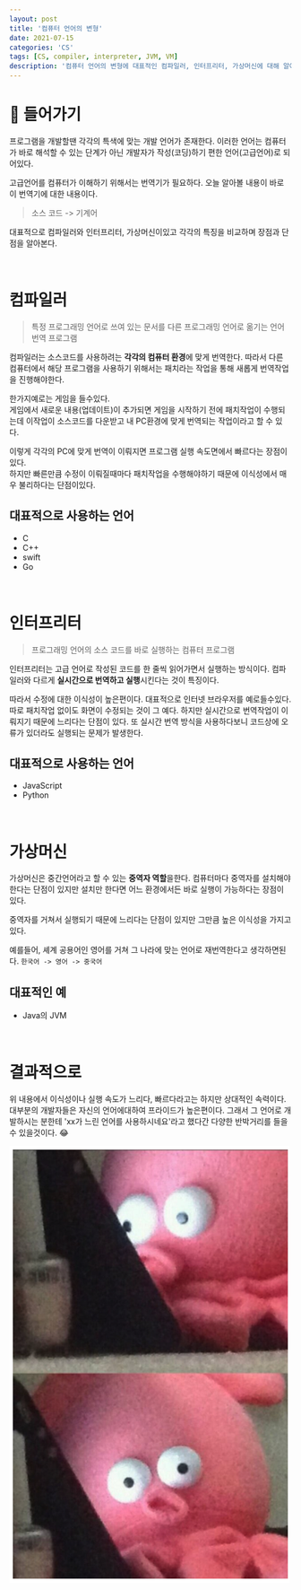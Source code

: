 ```yaml
---
layout: post
title: '컴퓨터 언어의 변형'
date: 2021-07-15
categories: 'CS'
tags: [CS, compiler, interpreter, JVM, VM]
description: '컴퓨터 언어의 변형에 대표적인 컴파일러, 인터프리터, 가상머신에 대해 알아보기'
---
```


# 📖 들어가기

프로그램을 개발할땐 각각의 특색에 맞는 개발 언어가 존재한다. 
이러한 언어는 컴퓨터가 바로 해석할 수 있는 단계가 아닌 개발자가 작성(코딩)하기 편한 언어(고급언어)로 되어있다.

고급언어를 컴퓨터가 이해하기 위해서는 번역기가 필요하다. 오늘 알아볼 내용이 바로 이 번역기에 대한 내용이다. 

> 소스 코드 -> 기계어

대표적으로 컴파일러와 인터프리터, 가상머신이있고 각각의 특징을 비교하며 장점과 단점을 알아본다.

<br>

# 컴파일러 

> 특정 프로그래밍 언어로 쓰여 있는 문서를 다른 프로그래밍 언어로 옮기는 언어 번역 프로그램

컴파일러는 소스코드를 사용하려는 **각각의 컴퓨터 환경**에 맞게 번역한다.
따라서 다른 컴퓨터에서 해당 프로그램을 사용하기 위해서는 패치라는 작업을 통해 새롭게 번역작업을 진행해야한다.

한가지예로는 게임을 들수있다. <br>
게임에서 새로운 내용(업데이트)이 추가되면 게임을 시작하기 전에 패치작업이 수행되는데 이작업이 소스코드를 다운받고 내 PC환경에 맞게 번역되는 작업이라고 할 수 있다.

이렇게 각각의 PC에 맞게 번역이 이뤄지면 프로그램 실행 속도면에서 빠르다는 장점이 있다. <br>
하지만 빠른만큼 수정이 이뤄질때마다 패치작업을 수행해야하기 때문에 이식성에서 매우 불리하다는 단점이있다.


## 대표적으로 사용하는 언어

- C
- C++
- swift
- Go

<br>

# 인터프리터

> 프로그래밍 언어의 소스 코드를 바로 실행하는 컴퓨터 프로그램

인터프리터는 고급 언어로 작성된 코드를 한 줄씩 읽어가면서 실행하는 방식이다. 컴파일러와 다르게 **실시간으로 번역하고 실행**시킨다는 것이 특징이다.

따라서 수정에 대한 이식성이 높은편이다. 대표적으로 인터넷 브라우저를 예로들수있다. 따로 패치작업 없이도 화면이 수정되는 것이 그 예다.
하지만 실시간으로 번역작업이 이뤄지기 때문에 느리다는 단점이 있다. 또 실시간 번역 방식을 사용하다보니 코드상에 오류가 있더라도 실행되는 문제가 발생한다.

## 대표적으로 사용하는 언어

- JavaScript
- Python

<br>

# 가상머신

가상머신은 중간언어라고 할 수 있는 **중역자 역할**을한다.
컴퓨터마다 중역자를 설치해야한다는 단점이 있지만 설치만 한다면 어느 환경에서든 바로 실행이 가능하다는 장점이 있다.

중역자를 거쳐서 실행되기 때문에 느리다는 단점이 있지만 그만큼 높은 이식성을 가지고있다.

예를들어, 셰계 공용어인 영어를 거쳐 그 나라에 맞는 언어로 재번역한다고 생각하면된다. `한국어 -> 영어 -> 중국어`

## 대표적인 예

- Java의 JVM

<br>

# 결과적으로 

위 내용에서 이식성이나 실행 속도가 느리다, 빠르다라고는 하지만 상대적인 속력이다. <br>
대부분의 개발자들은 자신의 언어에대하여 프라이드가 높은편이다. 그래서 그 언어로 개발하시는 분한테 'xx가 느린 언어를 사용하시네요'라고 했다간 다양한 반박거리를 들을 수 있을것이다. 😂

<img src="/assets/posts/computed-language/상사가_나를보는표정.png" width="500" />